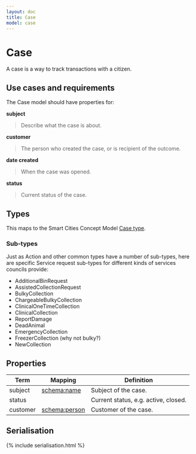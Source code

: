 ```yaml
---
layout: doc
title: Case
model: case
---
```


# Case

A case is a way to track transactions with a citizen.


## Use cases and requirements

The Case model should have properties for:

**subject**

> Describe what the case is about.

**customer**

> The person who created the case, or is recipient of the outcome.

**date created**

> When the case was opened.

**status**

> Current status of the case.


## Types

This maps to the Smart Cities Concept Model [Case type](http://www.legsb.gov.uk/smartcityconceptmodel/index.php?Action=ShowConcept&Id=172).

### Sub-types

Just as Action and other common types have a number of sub-types, here are specific Service request sub-types for different kinds of services councils provide:

* AdditionalBinRequest
* AssistedCollectionRequest
* BulkyCollection
* ChargeableBulkyCollection
* ClinicalOneTimeCollection
* ClinicalCollection
* ReportDamage
* DeadAnimal
* EmergencyCollection
* FreezerCollection (why not bulky?)
* NewCollection


## Properties

Term     | Mapping | Definition
---------|---------|-----------
subject | [schema:name](http://schema.org/name) | Subject of the case.
status |  | Current status, e.g. active, closed.
customer | [schema:person]() | Customer of the case.


## Serialisation

{% include serialisation.html %}



